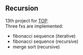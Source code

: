 ## Recursion

13th project for [TOP](https://www.theodinproject.com/).   
Three fxs are implemented:
- fibonacci sequence (iterative)
- fibonacci sequence (recursive)
- merge sort (recursive)
